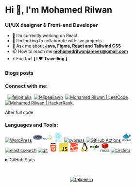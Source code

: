 
<h1>Hi 👋, I'm Mohamed Rilwan</h1>
<h3>UI/UX designer & Front-end Developer<a href="" target="blank"></a></h3>

- 🔭 I’m currently working on React.
- 👯 I’m looking to collaborate with live projects.
- 💬 Ask me about **Java, Figma, React and Tailwind CSS**
- 📫 How to reach me **mohamedrilwanjamees@gmail.com**
- ⚡ Fun fact **[ I ❤️ Travelling ]**

### Blogs posts
<h3 align="left">Connect with me:</h3>
<p align="left">
	<a href="https://www.linkedin.com/in/jmohamedrilwan/" target="blank">
		</a> &nbsp;
	<a href="[https://instagram.com/felipe.elia](https://www.instagram.com/_____.rillu._?igsh=MWhrN2QzZXQzc3hkNw==)" target="blank"><img align="center" src="https://raw.githubusercontent.com/rahuldkjain/github-profile-readme-generator/master/src/images/icons/Social/instagram.svg" alt="felipe.elia" height="30" /></a>&nbsp;
	<a href="https://www.youtube.com/c/felipeeliawp" target="blank"><img align="center" src="https://raw.githubusercontent.com/rahuldkjain/github-profile-readme-generator/master/src/images/icons/Social/youtube.svg" alt="felipeeliawp" height="30" /></a>&nbsp;
	<a href="https://leetcode.com/u/Mohamed_Rilwan_J/" target="blank">
  <img align="center" src="https://cdn.jsdelivr.net/gh/devicons/devicon/icons/leetcode/leetcode-original.svg" alt="Mohamed Rilwan | LeetCode" height="30" />
</a>&nbsp;
	<a href="https://www.hackerrank.com/profile/mdrilwan944" target="blank">
  <img align="center" src="https://cdn.jsdelivr.net/gh/devicons/devicon/icons/hackerrank/hackerrank-original.svg" alt="Mohamed Rilwan | HackerRank" height="30" />
</a>&nbsp;

</p>


Alter full code 

<h3 align="left">Languages and Tools:</h3>
<p align="left">
	<a href="https://wordpress.org" target="_blank" rel="noreferrer"> <img src="https://www.vectorlogo.zone/logos/wordpress/wordpress-tile.svg" alt="WordPress" height="30" /></a>
	<a href="https://www.php.net" target="_blank" rel="noreferrer"> <img src="https://raw.githubusercontent.com/devicons/devicon/master/icons/php/php-original.svg" alt="php" height="30" /></a>
	<a href="https://www.mysql.com/" target="_blank" rel="noreferrer"> <img src="https://raw.githubusercontent.com/devicons/devicon/master/icons/mysql/mysql-original-wordmark.svg" alt="mysql" height="30" /></a>
 	<a href="https://reactjs.org/" target="_blank" rel="noreferrer"> <img src="https://raw.githubusercontent.com/devicons/devicon/master/icons/react/react-original-wordmark.svg" alt="react" height="30" /></a>
	<a href="https://www.cypress.io" target="_blank" rel="noreferrer"> <img src="https://raw.githubusercontent.com/simple-icons/simple-icons/6e46ec1fc23b60c8fd0d2f2ff46db82e16dbd75f/icons/cypress.svg" alt="cypress" height="30" /></a>
	<a href="https://github.com/features/actions" target="_blank" rel="noreferrer"> <img src="https://www.vectorlogo.zone/logos/github/github-tile.svg" alt="GitHub Actions" height="30" /></a>
	<a href="https://www.docker.com/" target="_blank" rel="noreferrer"> <img src="https://raw.githubusercontent.com/devicons/devicon/master/icons/docker/docker-original-wordmark.svg" alt="docker" height="30" /></a>
	<a href="https://www.elastic.co" target="_blank" rel="noreferrer"> <img src="https://www.vectorlogo.zone/logos/elastic/elastic-icon.svg" alt="elasticsearch" height="30" /></a>
	<a href="https://git-scm.com/" target="_blank" rel="noreferrer"> <img src="https://www.vectorlogo.zone/logos/git-scm/git-scm-icon.svg" alt="git" height="30" /></a>
	<a href="https://www.w3.org/html/" target="_blank" rel="noreferrer"> <img src="https://raw.githubusercontent.com/devicons/devicon/master/icons/html5/html5-original-wordmark.svg" alt="html5" height="30" /></a>
	<a href="https://developer.mozilla.org/en-US/docs/Web/JavaScript" target="_blank" rel="noreferrer"> <img src="https://raw.githubusercontent.com/devicons/devicon/master/icons/javascript/javascript-original.svg" alt="javascript" height="30" /></a>
	<a href="https://laravel.com/" target="_blank" rel="noreferrer"> <img src="https://raw.githubusercontent.com/devicons/devicon/master/icons/laravel/laravel-plain-wordmark.svg" alt="laravel" height="30" /></a>
	<a href="https://www.linux.org/" target="_blank" rel="noreferrer"> <img src="https://raw.githubusercontent.com/devicons/devicon/master/icons/linux/linux-original.svg" alt="linux" height="30" /></a>
	<a href="https://nodejs.org" target="_blank" rel="noreferrer"> <img src="https://raw.githubusercontent.com/devicons/devicon/master/icons/nodejs/nodejs-original-wordmark.svg" alt="nodejs" height="30" /></a>
	<a href="https://redis.io" target="_blank" rel="noreferrer"> <img src="https://raw.githubusercontent.com/devicons/devicon/master/icons/redis/redis-original-wordmark.svg" alt="redis" height="30" /></a>
	<a href="https://circleci.com" target="_blank" rel="noreferrer"> <img src="https://www.vectorlogo.zone/logos/circleci/circleci-icon.svg" alt="circleci" height="30" /></a>
</p>

<details><summary>GitHub Stats</summary>

| <img align="center" src="https://github-readme-stats.vercel.app/api?username=felipeelia&show_icons=true&theme=dark&locale=en" alt="felipeelia" /> | <img align="center" src="https://github-readme-streak-stats.herokuapp.com/?user=felipeelia&theme=dark" alt="felipeelia" /> |
| :---: | :---: |

| <img src="https://github-readme-stats.vercel.app/api/top-langs?username=felipeelia&show_icons=true&theme=dark&locale=en&layout=compact" alt="felipeelia" /> |
| :---: |

</details><br><br>

<p align="center"><a href="https://ko-fi.com/felipeelia"> <img src="https://cdn.ko-fi.com/cdn/kofi3.png?v=3" height="50" width="210" alt="felipeelia" /></a></p>
